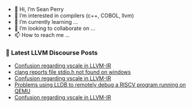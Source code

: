 - 👋 Hi, I’m Sean Perry
- 👀 I’m interested in compilers (c++, COBOL, llvm)
- 🌱 I’m currently learning ...
- 💞️ I’m looking to collaborate on ...
- 📫 How to reach me ...

<!---
s66perry/s66perry is a ✨ special ✨ repository because its `README.md` (this file) appears on your GitHub profile.
You can click the Preview link to take a look at your changes.
--->
### 📕 Latest LLVM Discourse Posts

<!-- DISCOURSE-LLVM:START -->
- [Confusion regarding vscale in LLVM-IR](https://discourse.llvm.org/t/confusion-regarding-vscale-in-llvm-ir/66526#post_9)
- [clang reports file stdio.h not found on windows](https://discourse.llvm.org/t/clang-reports-file-stdio-h-not-found-on-windows/66534#post_1)
- [Confusion regarding vscale in LLVM-IR](https://discourse.llvm.org/t/confusion-regarding-vscale-in-llvm-ir/66526#post_8)
- [Problems using LLDB to remotely debug a RISCV program running on QEMU](https://discourse.llvm.org/t/problems-using-lldb-to-remotely-debug-a-riscv-program-running-on-qemu/65475#post_5)
- [Confusion regarding vscale in LLVM-IR](https://discourse.llvm.org/t/confusion-regarding-vscale-in-llvm-ir/66526#post_7)
<!-- DISCOURSE-LLVM:END -->
